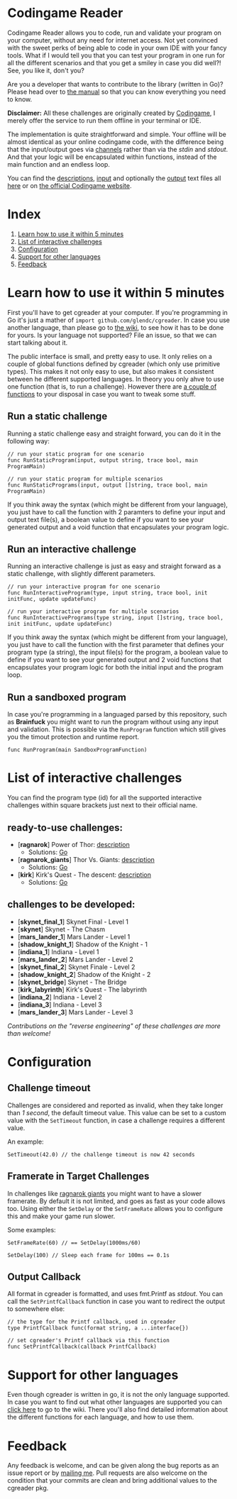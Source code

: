 Codingame Reader
=================

Codingame Reader allows you to code, run and validate your program on your computer, without any need for internet access. Not yet convinced with the sweet perks of being able to code in your own IDE with your fancy tools. What if I would tell you that you can test your program in one run for all the different scenarios and that you get a smiley in case you did well?! See, you like it, don't you?

Are you a developer that wants to contribute to the library (written in Go)? Please head over to [the manual](https://github.com/GlenDC/cgreader/wiki/manual) so that you can know everything you need to know.

**Disclaimer:** All these challenges are originally created by [Codingame](http://www.codingame.com), I merely offer the service to run them offline in your terminal or IDE. 

The implementation is quite straightforward and simple. Your offline will be almost identical as your online codingame code, with the difference being that the input/output goes via [channels](http://golang.org/doc/effective_go.html#channels) rather than via the _stdin_ and _stdout_. And that your logic will be encapsulated within functions, instead of the main function and an endless loop.

You can find the [descriptions](https://github.com/GlenDC/Codingame/tree/master/descriptions), [input](https://github.com/GlenDC/Codingame/tree/master/input) and optionally the [output](https://github.com/GlenDC/Codingame/tree/master/output) text files all [here](https://github.com/glendc/Codingame) or on [the official Codingame website](http://www.codingame.com).

# Index

1. [Learn how to use it within 5 minutes](#learn-how-to-use-it-within-5-minutes)
1. [List of interactive challenges](#list-of-interactive-challenges)
1. [Configuration](#configuration)
1. [Support for other languages](#support-for-other-languages)
1. [Feedback](#feedback)

# Learn how to use it within 5 minutes

First you'll have to get cgreader at your computer. If you're programming in Go it's just a mather of ``import github.com/glendc/cgreader``. In case you use another language, than please go to [the wiki](https://github.com/GlenDC/cgreader/wiki), to see how it has to be done for yours. Is your language not supported? File an issue, so that we can start talking about it.

The public interface is small, and pretty easy to use. It only relies on a couple of global functions defined by cgreader (which only use primitive types). This makes it not only easy to use, but also makes it consistent between he different supported languages. In theory you only ahve to use one function (that is, to run a challenge). However there are [a couple of functions](#configuration) to your disposal in case you want to tweak some stuff.

## Run a static challenge

Running a static challenge easy and straight forward, you can do it in the following way:

    // run your static program for one scenario
    func RunStaticProgram(input, output string, trace bool, main ProgramMain)

    // run your static program for multiple scenarios
    func RunStaticPrograms(input, output []string, trace bool, main ProgramMain)

If you think away the syntax (which might be different from your language), you just have to call the function with 2 paramters to define your input and output text file(s), a boolean value to define if you want to see your generated output and a void function that encapsulates your program logic.

## Run an interactive challenge

Running an interactive challenge is just as easy and straight forward as a static challenge, with slightly different parameters.

    // run your interactive program for one scenario
    func RunInteractiveProgram(type, input string, trace bool, init initFunc, update updateFunc)

    // run your interactive program for multiple scenarios
    func RunInteractivePrograms(type string, input []string, trace bool, init initFunc, update updateFunc)

If you think away the syntax (which might be different from your language), you just have to call the function with the first parameter that defines your program type (a string), the input file(s) for the program, a boolean value to define if you want to see your generated output and 2 void functions that encapsulates your program logic for both the initial input and the program loop.

## Run a sandboxed program

In case you're programming in a languaged parsed by this repository, such as **Brainfuck** you might want to run the program without using any input and validation. This is possible via the ``RunProgram`` function which still gives you the timout protection and runtime report.

    func RunProgram(main SandboxProgramFunction)

# List of interactive challenges

You can find the program type (id) for all the supported interactive challenges within square brackets just next to their official name.

## ready-to-use challenges:

* [**ragnarok**] Power of Thor: [description](https://raw.githubusercontent.com/GlenDC/Codingame/master/descriptions/ragnarok.md)
  * Solutions: [Go](https://github.com/GlenDC/Codingame/blob/master/solutions/go/ragnarok.go)
* [**ragnarok_giants**] Thor Vs. Giants: [description](https://raw.githubusercontent.com/GlenDC/Codingame/master/descriptions/ragnarok_giants.md)
  * Solutions: [Go](https://github.com/GlenDC/Codingame/blob/master/solutions/go/ragnarok_giants.go)
* [**kirk**] Kirk's Quest - The descent: [description](https://raw.githubusercontent.com/GlenDC/Codingame/master/descriptions/kirk.md)
  * Solutions: [Go](https://github.com/GlenDC/Codingame/blob/master/solutions/go/kirk.go)

## challenges to be developed:

* [**skynet\_final\_1**] Skynet Final - Level 1
* [**skynet**] Skynet - The Chasm
* [**mars\_lander\_1**] Mars Lander - Level 1
* [**shadow\_knight\_1**] Shadow of the Knight - 1
* [**indiana\_1**] Indiana - Level 1
* [**mars\_lander\_2**] Mars Lander - Level 2
* [**skynet\_final\_2**] Skynet Finale - Level 2
* [**shadow\_knight\_2**] Shadow of the Knight - 2
* [**skynet\_bridge**] Skynet - The Bridge
* [**kirk\_labyrinth**] Kirk's Quest - The labyrinth
* [**indiana\_2**] Indiana - Level 2
* [**indiana\_3**] Indiana - Level 3
* [**mars\_lander\_3**] Mars Lander - Level 3

_Contributions on the "reverse engineering" of these challenges are more than welcome!_

# Configuration

## Challenge timeout

Challenges are considered and reported as invalid, when they take longer than _1 second_, the default timeout value. This value can be set to a custom value with the ``SetTimeout`` function, in case a challenge requires a different value.

An example:

    SetTimeout(42.0) // the challenge timeout is now 42 seconds

## Framerate in Target Challenges

In challenges like [ragnarok giants](https://raw.githubusercontent.com/GlenDC/Codingame/master/descriptions/ragnarok_giants.md) you might want to have a slower framerate. By default it is not limited, and goes as fast as your code allows too. Using either the ``SetDelay`` or the ``SetFrameRate`` allows you to configure this and make your game run slower.

Some examples:

    SetFrameRate(60) // == SetDelay(1000ms/60)
    
    SetDelay(100) // Sleep each frame for 100ms == 0.1s

## Output Callback

All format in cgreader is formatted, and uses fmt.Printf as _stdout_. You can call the ``SetPrintfCallback`` function in case you want to redirect the output to somewhere else:

    // the type for the Printf callback, used in cgreader
    type PrintfCallback func(format string, a ...interface{})
    
    // set cgreader's Printf callback via this function
    func SetPrintfCallback(callback PrintfCallback)

# Support for other languages

Even though cgreader is written in go, it is not the only language supported. In case you want to find out what other languages are supported you can [click here](https://github.com/GlenDC/cgreader/wiki) to go to the wiki. There you'll also find detailed information about the different functions for each language, and how to use them.

# Feedback

Any feedback is welcome, and can be given along the bug reports as an issue report or by [mailing me](mailto:contact@glendc.com). Pull requests are also welcome on the condition that your commits are clean and bring additional values to the cgreader pkg.
